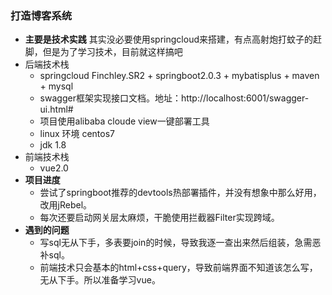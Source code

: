 ### 打造博客系统
- **主要是技术实践** 其实没必要使用springcloud来搭建，有点高射炮打蚊子的赶脚，但是为了学习技术，目前就这样搞吧
- 后端技术栈
    * springcloud Finchley.SR2 + springboot2.0.3 + mybatisplus + maven + mysql
    * swagger框架实现接口文档。地址：http://localhost:6001/swagger-ui.html#
    * 项目使用alibaba cloude view一键部署工具
    * linux 环境 centos7
    * jdk 1.8
- 前端技术栈
   * vue2.0
- **项目进度**
   * 尝试了springboot推荐的devtools热部署插件，并没有想象中那么好用，改用jRebel。
   * 每次还要启动网关层太麻烦，干脆使用拦截器Filter实现跨域。
- **遇到的问题**
   * 写sql无从下手，多表要join的时候，导致我逐一查出来然后组装，急需恶补sql。
   * 前端技术只会基本的html+css+query，导致前端界面不知道该怎么写，无从下手。所以准备学习vue。
